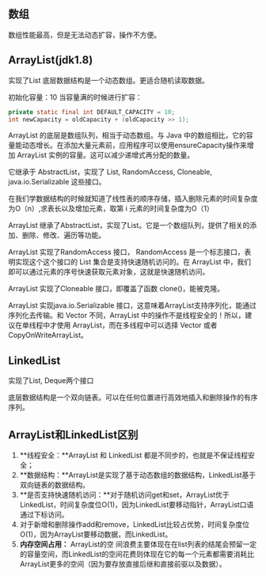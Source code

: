 ## 数组
数组性能最高，但是无法动态扩容，操作不方便。

## ArrayList(jdk1.8)
实现了List<E>
底层数据结构是一个动态数组。更适合随机读取数据。

初始化容量：10
当容量满的时候进行扩容：
```java
private static final int DEFAULT_CAPACITY = 10;
int newCapacity = oldCapacity + (oldCapacity >> 1);
```
ArrayList 的底层是数组队列，相当于动态数组。与 Java 中的数组相比，它的容量能动态增长。在添加大量元素前，应用程序可以使用ensureCapacity操作来增加 ArrayList 实例的容量。这可以减少递增式再分配的数量。

它继承于 AbstractList，实现了 List, RandomAccess, Cloneable, java.io.Serializable 这些接口。

在我们学数据结构的时候就知道了线性表的顺序存储，插入删除元素的时间复杂度为O（n）,求表长以及增加元素，取第 i 元素的时间复杂度为O（1）

ArrayList 继承了AbstractList，实现了List。它是一个数组队列，提供了相关的添加、删除、修改、遍历等功能。

ArrayList 实现了RandomAccess 接口， RandomAccess 是一个标志接口，表明实现这个这个接口的 List 集合是支持快速随机访问的。在 ArrayList 中，我们即可以通过元素的序号快速获取元素对象，这就是快速随机访问。

ArrayList 实现了Cloneable 接口，即覆盖了函数 clone()，能被克隆。

ArrayList 实现java.io.Serializable 接口，这意味着ArrayList支持序列化，能通过序列化去传输。和 Vector 不同，ArrayList 中的操作不是线程安全的！所以，建议在单线程中才使用 ArrayList，而在多线程中可以选择 Vector 或者 CopyOnWriteArrayList。

## LinkedList
实现了List<E>, Deque<E>两个接口

底层数据结构是一个双向链表。可以在任何位置进行高效地插入和删除操作的有序序列。

## ArrayList和LinkedList区别
1. **线程安全：**ArrayList 和 LinkedList 都是不同步的，也就是不保证线程安全；
2. **数据结构：**ArrayList是实现了基于动态数组的数据结构，LinkedList基于双向链表的数据结构。
3. **是否支持快速随机访问：**对于随机访问get和set，ArrayList优于LinkedList，时间复杂度位O(1)，因为LinkedList要移动指针，ArrayList口语通过下标访问。
4. 对于新增和删除操作add和remove，LinkedList比较占优势，时间复杂度位O(1)，因为ArrayList要移动数据，而LinkedList。
5. **内存空间占用：** ArrayList的空 间浪费主要体现在在list列表的结尾会预留一定的容量空间，而LinkedList的空间花费则体现在它的每一个元素都需要消耗比ArrayList更多的空间（因为要存放直接后继和直接前驱以及数据）。


